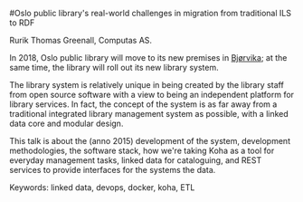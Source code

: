 #Oslo public library's real-world challenges in migration from traditional ILS to RDF

Rurik Thomas Greenall, Computas AS.

In 2018, Oslo public library will move to its new premises in [Bjørvika](http://blogg.deichman.no/nyedeichman/in-english/); at the same time, the library will roll out its new library system.

The library system is relatively unique in being created by the library staff from open source software with a view to being an independent platform for library services. In fact, the concept of the system is as far away from a traditional integrated library management system as possible, with a linked data core and modular design.

This talk is about the (anno 2015) development of the system, development methodologies, the software stack, how we're taking Koha as a tool for everyday management tasks, linked data for cataloguing, and REST services to provide interfaces for the systems the data.

Keywords: linked data, devops, docker, koha, ETL